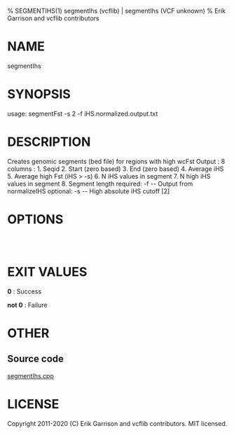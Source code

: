 % SEGMENTIHS(1) segmentIhs (vcflib) | segmentIhs (VCF unknown)
% Erik Garrison and vcflib contributors

# NAME

segmentIhs

# SYNOPSIS

usage: segmentFst -s 2 -f iHS.normalized.output.txt 

# DESCRIPTION

 Creates genomic segments (bed file) for regions with high wcFst Output : 8 columns : 1. Seqid 2. Start (zero based) 3. End (zero based) 4. Average iHS 5. Average high Fst (iHS > -s) 6. N iHS values in segment 7. N high iHS values in segment 8. Segment length required: -f -- Output from normalizeIHS optional: -s -- High absolute iHS cutoff [2] 

# OPTIONS

```



```

# EXIT VALUES

**0**
: Success

**not 0**
: Failure

# OTHER

## Source code

[segmentIhs.cpp](https://github.com/vcflib/vcflib/blob/master/src/segmentIhs.cpp)

# LICENSE

Copyright 2011-2020 (C) Erik Garrison and vcflib contributors. MIT licensed.

<!--
  Created with ./scripts/bin2md.rb scripts/bin2md-template.erb
-->

